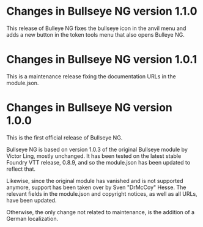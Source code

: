 Changes in Bullseye NG version 1.1.0
====================================

This release of Bulleye NG fixes the bullseye icon in the anvil menu and adds
a new button in the token tools menu that also opens Bulleye NG.


Changes in Bullseye NG version 1.0.1
====================================

This is a maintenance release fixing the documentation URLs in the module.json.


Changes in Bullseye NG version 1.0.0
====================================

This is the first official release of Bullseye NG.

Bullseye NG is based on version 1.0.3 of the original Bullseye module by
Victor Ling, mostly unchanged. It has been tested on the latest stable Foundry
VTT release, 0.8.9, and so the module.json has been updated to reflect that.

Likewise, since the original module has vanished and is not supported anymore,
support has been taken over by Sven "DrMcCoy" Hesse. The relevant fields in
the module.json and copyright notices, as well as all URLs, have been updated.

Otherwise, the only change not related to maintenance, is the addition of a
German localization.



